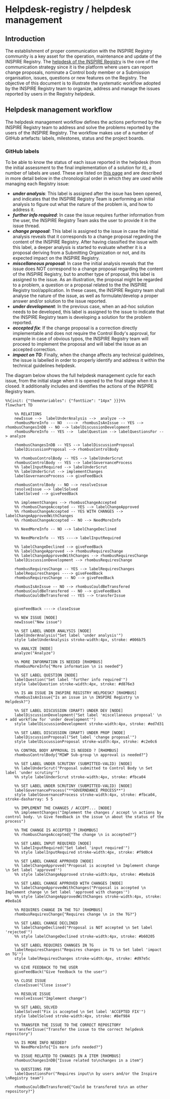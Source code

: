 # Helpdesk-registry / helpdesk management

## Introduction

The establishment of proper communication with the INSPIRE Registry community is a key asset for the operation, maintenance and update of the INSPIRE Registry. The [helpdesk of the INSPIRE Registry](https://github.com/INSPIRE-MIF/helpdesk-registry/issues) is the core of the communication strategy since it is the platform where users can report change proposals, nominate a Control body member or a Submission organisation, issues, questions or new features on the Registry.  The objective of this document is to illustrate the systematic workflow adopted by the INSPIRE Registry team to organize, address and manage the issues reported by users in the Registry helpdesk.

## Helpdesk management workflow

The helpdesk management workflow defines the actions performed by the INSPIRE Registry team to address and solve the problems reported by the users of the INSPIRE Registry. The workflow makes use of a number of GitHub artefacts: labels, milestones, status and the project boards.

### GitHub labels

To be able to know the status of each issue reported in the helpdesk (from the initial assessment to the final implementation of a solution for it), a number of labels are used. These are listed on [this page](https://github.com/INSPIRE-MIF/helpdesk-registry/issues/labels) and are described in more detail below in the chronological order in which they are used while managing each Registry issue:

- **_under analysis_**: This label is assigned after the issue has been opened, and indicates that the INSPIRE Registry Team is performing an initial analysis to figure out what the nature of the problem is, and how to address it.
- **_further info required_**: In case the issue requires further information from the user, the INSPIRE Registry Team asks the user to provide it in the issue thread.
- **_change proposal_**: This label is assigned to the issue in case the initial analysis reveals that it corresponds to a change proposal regarding the content of the INSPIRE Registry. After having classified the issue with this label, a deeper analysis is started to evaluate whether it is a proposal deriving from a Submitting Organization or not, and its expected impact on the INSPIRE Registry.
- **_miscellaneous proposal_**: In case the initial analysis reveals that the issue does NOT correspond to a change proposal regarding the content of the INSPIRE Registry, but to another type of proposal, this label is assigned to the issue. As an illustration, the proposal might be regarded to a problem, a question or a proposal related to the the INSPIRE Registry tool/application. In these cases, the INSPIRE Registry team shall analyse the nature of the issue, as well as formulate/develop a proper answer and/or solution to the issue reported.
- **_under development_**: In the previous case, when an ad-hoc solution needs to be developed, this label is assigned to the issue to indicate that the INSPIRE Registry team is developing a solution for the problem reported.
- **_accepted fix_**: If the change proposal is a correction directly implementable and does not require the Control Body's approval, for example in case of obvious typos, the INSPIRE Registry team will proceed to implement the proposal and will label the issue as an accepted correction.
- **_impact on TG_**: Finally, when the change affects any technical guidelines, the issue is labelled in order to properly identify and address it within the technical guidelines helpdesk.

The diagram below shows the full helpdesk management cycle for each issue, from the initial stage when it is opened to the final stage when it is closed. It additionally includes and identifies the actions of the INSPIRE Registry team.


```mermaid
%%{init: {"themeVariables": {"fontSize": "14px" }}}%%
flowchart TD

    %% RELATIONS
    newIssue -->  labelUnderAnalysis -->  analyze -->
    rhombusMoreInfo -- NO  ---->  rhombusIsAnIssue -- YES -->  rhombusChangesInDB -- NO --> labelDiscussionDevelopment
    rhombusMoreInfo -- YES -->  labelQuestion --> labelQuestionsFor --> analyze

    rhombusChangesInDB -- YES --> labelDiscussionProposal
    labelDiscussionProposal --> rhombusControlBody 
       
    %% rhombusControlBody -- YES --> labelUnderScrut
    rhombusControlBody -- YES --> labelGovernanceProcess
    %% labelInputRequired --> labelUnderScrut
    %% labelUnderScrut --> implementChanges
    labelGovernanceProcess --> giveFeedBack

    rhombusControlBody -- NO --> resolveIssue
    resolveIssue --> labelSolved
    labelSolved --> giveFeedBack
    
    %% implementChanges --> rhombusChangeAccepted
    %% rhombusChangeAccepted -- YES --> labelChangeApproved
    %% rhombusChangeAccepted -- YES WITH CHANGES --> labelChangeApprovedWithChanges
    %% rhombusChangeAccepted -- NO --> NeedMoreInfo

    %% NeedMoreInfo -- NO --> labelChangeDeclined

    %% NeedMoreInfo -- YES ----> labelInputRequired

    %% labelChangeDeclined --> giveFeedBack
    %% labelChangeApproved --> rhombusRequiresChange
    %% labelChangeApprovedWithChanges --> rhombusRequiresChange
    labelDiscussionDevelopment --> rhombusRequiresChange

    rhombusRequiresChange -- YES --> labelRequiresChanges
    labelRequiresChanges ----> giveFeedBack
    rhombusRequiresChange -- NO --> giveFeedBack
  
    rhombusIsAnIssue -- NO --> rhombusCouldBeTransfered
    rhombusCouldBeTransfered -- NO --> giveFeedBack
    rhombusCouldBeTransfered -- YES --> transferIssue


    giveFeedBack ----> closeIssue

    %% NEW ISSUE [NODE]
    newIssue("New issue")

    %% SET LABEL UNDER ANALYSIS [NODE]
    labelUnderAnalysis("Set label 'under analysis'")
    style labelUnderAnalysis stroke-width:4px, stroke: #006b75

    %% ANALYZE [NODE]
    analyze("Analyze")

    %% MORE INFORMATION IS NEEDED [RHOMBUS]
    rhombusMoreInfo{"More information \n is needed"}

    %% SET LABEL QUESTION [NODE]
    labelQuestion("Set label 'further info required'")
    style labelQuestion stroke-width:4px, stroke: #d876e3

    %% IS AN ISSUE IN INSPIRE REGISTRY HELPDESK? [RHOMBUS]
    rhombusIsAnIssue{"Is an issue in \n INSPIRE Registry \n Helpdesk?"}

    %% SET LABEL DISCUSSION (DRAFT) UNDER DEV [NODE]
    labelDiscussionDevelopment("Set label 'miscellaneous proposal' \n + add workflow for 'under development'")
    style labelDiscussionDevelopment stroke-width:4px, stroke: #ed7d31

    %% SET LABEL DISCUSSION (DRAFT) UNDER PROP [NODE]
    labelDiscussionProposal("Set label 'change proposal'")
    style labelDiscussionProposal stroke-width:4px, stroke: #c2e0c6

    %% CONTROL BODY APPROVAL IS NEEDED ? [RHOMBUS]
    rhombusControlBody{"MIWP Sub-group \n approval is needed?"}

    %% SET LABEL UNDER SCRUTINY (SUBMITTED-VALID) [NODE]
    %% labelUnderScrut("Proposal submitted to Control Body \n Set label 'under scrutiny'")
    %% style labelUnderScrut stroke-width:4px, stroke: #fbca04

    %% SET LABEL UNDER SCRUTINY (SUBMITTED-VALID) [NODE]
    labelGovernanceProcess("**GOVERNDANCE PROCESS**")
    style labelGovernanceProcess stroke-width:4px, stroke: #fbca04, stroke-dasharray: 5 5

    %% IMPLEMENT THE CHANGES / ACCEPT... [NODE]
    %% implementChanges("Implement the changes / accept \n actions by control body. \n Give feedback in the issue \n about the status of the process")

    %% THE CHANGE IS ACCEPTED ? [RHOMBUS]
    %% rhombusChangeAccepted{"The change \n is accepted?"}

    %% SET LABEL INPUT REQUIRED [NODE]
    %% labelInputRequired("Set label 'input required'")
    %% style labelInputRequired stroke-width:4px, stroke: #f9d0c4

    %% SET LABEL CHANGE APPROVED [NODE]
    %% labelChangeApproved("Proposal is accepted \n Implement change \n Set label 'approved'")
    %% style labelChangeApproved stroke-width:4px, stroke: #0e8a16

    %% SET LABEL CHANGE APPROVED WITH CHANGES [NODE]
    %% labelChangeApprovedWithChanges("Proposal is accepted \n Implement change \n Set label 'approved with changes'")
    %% style labelChangeApprovedWithChanges stroke-width:4px, stroke: #0e8a16

    %% REQUIRES CHANGE IN THE TG? [RHOMBUS]
    rhombusRequiresChange{"Requires change \n in the TG?"}

    %% SET LABEL CHANGE DECLINED
    %% labelChangeDeclined("Proposal is NOT accepted \n Set label 'rejected'")
    %% style labelChangeDeclined stroke-width:4px, stroke: #b60205

    %% SET LABEL REQUIRES CHANGES IN TG
    labelRequiresChanges("Requires changes in TG \n Set label 'impact on TG'")
    style labelRequiresChanges stroke-width:4px, stroke: #d97e5c

    %% GIVE FEEDBACK TO THE USER
    giveFeedBack("Give feedback to the user")

    %% CLOSE ISSUE 
    closeIssue("Close issue")

    %% RESOLVE ISSUE 
    resolveIssue("Implement change")

    %% SET LABEL SOLVED
    labelSolved("Fix is accepted \n Set label 'ACCEPTED FIX'")
    style labelSolved stroke-width:4px, stroke: #8ef984

    %% TRANSFER THE ISSUE TO THE CORRECT REPOSITORY
    transferIssue("Transfer the issue to the correct helpdesk repository")

    %% IS MORE INFO NEEDED?
    %% NeedMoreInfo{"Is more info needed?"}

    %% ISSUE RELATED TO CHANGES IN A ITEM [RHOMBUS]
    rhombusChangesInDB{"Issue related to\nchanges in a item"}

    %% QUESTIONS FOR
    labelQuestionsFor("Requires input\n by users and/or the Inspire \nRegistry team")

    rhombusCouldBeTransfered{"Could be transfered to\n an other repository?"}
```
